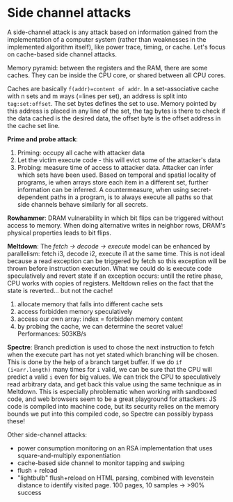 # Side channel attacks

A side-channel attack is any attack based on information gained from the implementation of a computer system (rather than weaknesses in the implemented algorithm itself), like power trace, timing, or cache. Let's focus on cache-based side channel attacks.

Memory pyramid: between the registers and the RAM, there are some caches. They can be inside the CPU core, or shared between all CPU cores.

Caches are basically `f(addr)=content of addr`. In a set-associative cache with n sets and m ways (=lines per set), an address is split into `tag:set:offset`. The set bytes defines the set to use. Memory pointed by this address is placed in any line of the set, the tag bytes is there to check if the data cached is the desired data, the offset byte is the offset address in the cache set line.

**Prime and probe attack**:
1. Priming: occupy all cache with attacker data
2. Let the victim execute code - this will evict some of the attacker's data
3. Probing: measure time of access to attacker data. Attacker can infer which sets have been used.
Based on temporal and spatial locality of programs, ie when arrays store each item in a different set, further information can be inferred. A countermeasure, when using secret-dependent paths in a program, is to always execute all paths so that side channels behave similarly for all secrets.

**Rowhammer**:
DRAM vulnerability in which bit flips can be triggered without access to memory. When doing alternative writes in neighbor rows, DRAM's physical properties leads to bit flips.

**Meltdown**:
The *fetch -> decode -> execute* model can be enhanced by parallelism: fetch i3, decode i2, execute i1 at the same time. This is not ideal because a read exception can be triggered by fetch so this exception will be thrown before instruction execution. What we could do is execute code speculatively and revert state if an exception occurs: untill the retire phase, CPU works with copies of registers. Meltdown relies on the fact that the state is reverted... but not the cache!
1. allocate memory that falls into different cache sets
2. access forbidden memory speculatively
3. access our own array: index = forbidden memory content
4. by probing the cache, we can determine the secret value!
Performances: 503KB/s

**Spectre**:
Branch prediction is used to chose the next instruction to fetch when the execute part has not yet stated which branching will be chosen. This is done by the help of a branch target buffer. If we do `if (i<arr.length)` many times for `i` valid, we can be sure that the CPU will predict a valid `i` even for big values. We can trick the CPU to speculatively read arbitrary data, and get back this value using the same technique as in Meltdown.
This is especially phroblematic when working with sandboxed code, and web browsers seem to be a great playground for attackers: JS code is compiled into machine code, but its security relies on the memory bounds we put into this compiled code, so Spectre can possibly bypass these!

Other side-channel attacks:
- power consumption monitoring on an RSA implementation that uses square-and-multiply exponentiation
- cache-based side channel to monitor tapping and swiping
- flush + reload
- "lightbulb" flush+reload on HTML parsing, combined with levenstein distance to identify visited page. 100 pages, 10 samples -> >90% success
